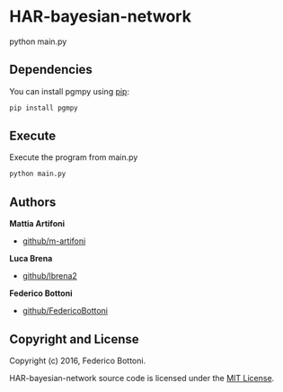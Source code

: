 # HAR-bayesian-network

python main.py

## Dependencies

You can install pgmpy using [pip](https://pypi.org/project/pgmpy/):

```bash
pip install pgmpy
```

## Execute

Execute the program from main.py

```bash
python main.py
```

## Authors

**Mattia Artifoni**

- [github/m-artifoni](https://github.com/m-artifoni)

**Luca Brena**

- [github/lbrena2](https://github.com/lbrena2)

**Federico Bottoni**

- [github/FedericoBottoni](https://github.com/federicobottoni)

## Copyright and License

Copyright (c) 2016, Federico Bottoni.

HAR-bayesian-network source code is licensed under the [MIT License](https://github.com/FedericoBottoni/HAR-bayesian-network/blob/master/LICENSE).
